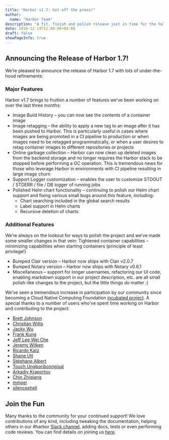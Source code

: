 ```yaml
---
title: "Harbor v1.7: hot off the press!"
author:
  name: "Harbor Team"
description: "A fit, finish and polish release just in time for the holidays"
date: 2018-12-19T12:00:00+04:00
draft: false
showPageInfo: true
---
```


## Announcing the Release of Harbor 1.7!
We’re pleased to announce the release of Harbor 1.7 with lots of under-the-hood
refinements:

### Major Features
Harbor v1.7 brings to fruition a number of features we’ve been working on over
the last three months:

* Image Build History – you can now see the contents of a container image
* Image retagging – the ability to apply a new tag to an image after it has been pushed to Harbor. This is particularly useful in cases where images are being promoted in a CI pipeline to production or when images need to be retagged programmatically, or when a user desires to retag container images to different repositories or projects
* Online garbage collection – Harbor can now clean up deleted images from the backend storage and no longer requires the Harbor stack to be stopped before performing a GC operation. This is tremendous news for those who leverage Harbor in environments with CI pipeline resulting in large image churn
* Support Logger customization – enables the user to customize STDOUT / STDERR / file / DB logger of running jobs
* Polished Helm chart functionality – continuing to polish our Helm chart support and fixing various small bugs around this feature, including:
  * Chart searching included in the global search results
  * Label support in Helm charts
  * Recursive deletion of charts

### Additional Features

We’re always on the lookout for ways to polish the project and we’ve made some
smaller changes in that vein: Tightened container capabilities – minimizing
capabilities when starting containers (principle of least privilege!)

* Bumped Clair version – Harbor now ships with Clair v2.0.7
* Bumped Notary version – Harbor now ships with Notary v0.6.1
* Miscellaneous – support for longer usernames, refactoring our UI code, enabling markdown support in our project description, etc. are all small polish-like changes to the project, but the little things *do* matter :)

We’ve seen a tremendous increase in participation by our community since
becoming a Cloud Native Computing Foundation [incubated
project](https://www.cncf.io/projects/). A special thanks to a number of users
who've spent time working on Harbor and contributing to the project:

* [Brett Johnson](https://twitter.com/brettjohnson008)
* [Christian Witts](https://github.com/ChristianWitts)
* [Jacky Wu](Colstuwjx)
* [Frank Kung](https://github.com/kofj)
* [Jeff Lee Wei Che](https://github.com/jeffweilee)
* [Jeremy Wilken](https://twitter.com/gnomeontherun)
* [Ricardo Katz](https://github.com/rikatz)
* [Shane Utt](https://twitter.com/shaneutt)
* [Stéphane Albert](https://github.com/sheeprine)
* [Touch Ungboriboonpisal](https://github.com/erks)
* [Arkadiy Kraportov](https://github.com/arkadiyk)
* [Chin Zhiqiang](https://github.com/kyrogue)
* [mmpei](https://github.com/mmpei)
* [silenceshell](https://github.com/silenceshell)

## Join the Fun
Many thanks to the community for your continued support! We love contributions
of any kind, including tweaking the documentation, helping others in our
#harbor [Slack channel](https://slack.cncf.io/), adding docs, tests or even
performing code reviews. You can find details on joining us
[here](https://goharbor.io/community/).
